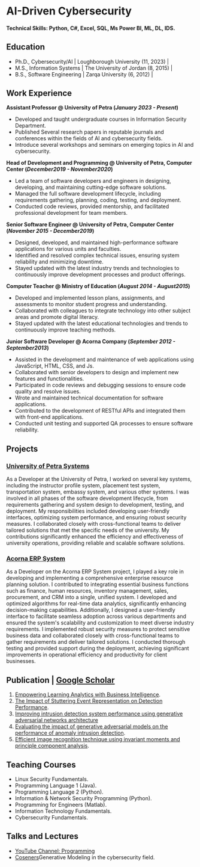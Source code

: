 # AI-Driven Cybersecurity

#### Technical Skills: Python, C#, Excel, SQL, Ms Power BI, ML, DL, IDS.

## Education
- Ph.D., Cybersecurity/AI | Loughborough University (11, 2023) | 
- M.S., Information Systems | The University of Jordan (8, 2015) | 
- B.S., Software Engineering | Zarqa University (6, 2012) | 

## Work Experience
**Assistant Professor @ University of Petra (_January 2023 - Present_)**
- Developed and taught undergraduate courses in Information Security Department.
- Published Several research papers in reputable journals and conferences within the fields of AI and cybersecurity fields.
- Introduce several workshops and seminars on emerging topics in AI and cybersecurity.

**Head of Development and Programming @ University of Petra, Computer Center (_December2019 - November2020_)**
- Led a team of software developers and engineers in designing, developing, and maintaining cutting-edge software solutions.
- Managed the full software development lifecycle, including requirements gathering, planning, coding, testing, and deployment.
- Conducted code reviews, provided mentorship, and facilitated professional development for team members.

**Senior Software Engineer @ University of Petra, Computer Center (_November 2015 - December2019_)**
- Designed, developed, and maintained high-performance software applications for various units and faculties.
- Identified and resolved complex technical issues, ensuring system reliability and minimizing downtime.
- Stayed updated with the latest industry trends and technologies to continuously improve development processes and product offerings.

**Computer Teacher @ Ministry of Education (_August 2014 - August2015_)**
- Developed and implemented lesson plans, assignments, and assessments to monitor student progress and understanding.
- Collaborated with colleagues to integrate technology into other subject areas and promote digital literacy.
- Stayed updated with the latest educational technologies and trends to continuously improve teaching methods.

**Junior Software Developer @ Acorna Company (_September 2012 - September2013_)**
- Assisted in the development and maintenance of web applications using JavaScript, HTML, CSS, and Js.
- Collaborated with senior developers to design and implement new features and functionalities.
- Participated in code reviews and debugging sessions to ensure code quality and resolve issues.
- Wrote and maintained technical documentation for software applications.
- Contributed to the development of RESTful APIs and integrated them with front-end applications.
- Conducted unit testing and supported QA processes to ensure software reliability.


## Projects
### [University of Petra Systems](https://www.uop.edu.jo/Ar/Pages/default.aspx#)
As a Developer at the University of Petra, I worked on several key systems, including the instructor profile system, placement test system, transportation system, embassy system, and various other systems. I was involved in all phases of the software development lifecycle, from requirements gathering and system design to development, testing, and deployment. My responsibilities included developing user-friendly interfaces, optimizing system performance, and ensuring robust security measures. I collaborated closely with cross-functional teams to deliver tailored solutions that met the specific needs of the university. My contributions significantly enhanced the efficiency and effectiveness of university operations, providing reliable and scalable software solutions.

### [Acorna ERP System](https://acornasolutions.com/)
As a Developer on the Acorna ERP System project, I played a key role in developing and implementing a comprehensive enterprise resource planning solution. I contributed to integrating essential business functions such as finance, human resources, inventory management, sales, procurement, and CRM into a single, unified system. I developed and optimized algorithms for real-time data analytics, significantly enhancing decision-making capabilities. Additionally, I designed a user-friendly interface to facilitate seamless adoption across various departments and ensured the system's scalability and customization to meet diverse industry requirements. I implemented robust security measures to protect sensitive business data and collaborated closely with cross-functional teams to gather requirements and deliver tailored solutions. I conducted thorough testing and provided support during the deployment, achieving significant improvements in operational efficiency and productivity for client businesses.

## Publication | [Google Scholar](https://scholar.google.com/citations?hl=en&user=uXk3oxMAAAAJ&view_op=list_works&sortby=pubdate)
1. [Empowering Learning Analytics with Business Intelligence](https://ieeexplore.ieee.org/abstract/document/10533111/).
2. [The Impact of Stuttering Event Representation on Detection Performance](https://ieeexplore.ieee.org/abstract/document/10532935).
3. [Improving intrusion detection system performance using generative adversarial networks architecture](https://repository.lboro.ac.uk/articles/thesis/Improving_intrusion_detection_system_performance_using_generative_adversarial_networks_architecture/24584445)
4. [Evaluating the impact of generative adversarial models on the performance of anomaly intrusion detection](https://ietresearch.onlinelibrary.wiley.com/doi/full/10.1049/ntw2.12098).
5. [Efficient image recognition technique using invariant moments and principle component analysis](https://www.scirp.org/journal/paperinformation?paperid=72570).

## Teaching Courses
- Linux Security Fundamentals.
- Programming Language 1 (Java).
- Programming Language 2 (Python).
- Information & Network Security Programming (Python).
- Programming for Engineers (Matlab).
- Information Technology Fundamentals.
- Cybersecurity Fundamentals.

## Talks and Lectures
- [YouTube Channel: Programming](https://www.youtube.com/@kudvenkatarabic/playlists)
- [Coseners](https://coseners.net/)Generative Modeling in the cybersecurity field.
